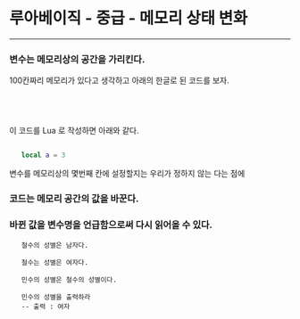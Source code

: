 # 루아베이직 - 중급 - 메모리 상태 변화
-----

### 변수는 메모리상의 공간을 가리킨다. 
   
   100칸짜리 메모리가 있다고 생각하고 아래의 한글로 된 코드를 보자.
   
   ```




   ```

   이 코드를 Lua 로 작성하면 아래와 같다. 

   ```lua 

      local a = 3

   ```

   변수를 메모리상의 몇번째 칸에 설정할지는 우리가 정하지 않는 다는 점에 



### 코드는 메모리 공간의 값을 바꾼다. 




### 바뀐 값을 변수명을 언급함으로써 다시 읽어올 수 있다.

   ```
      철수의 성별은 남자다. 

      철수는 성별은 여자다. 

      민수의 성별은 철수의 성별이다. 

      민수의 성별을 출력하라 
      -- 출력 : 여자 
   ```

